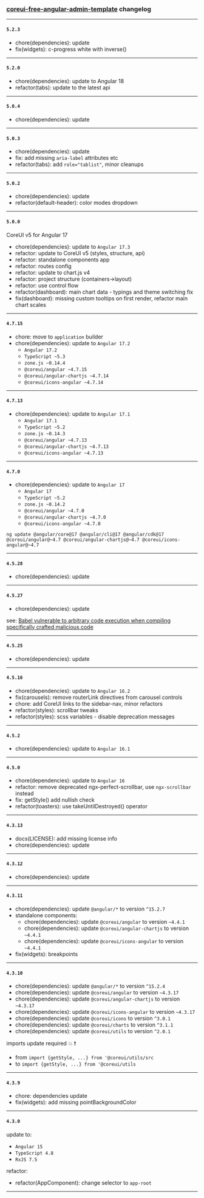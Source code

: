 ### [coreui-free-angular-admin-template](https://coreui.io/angular/) changelog

---

#### `5.2.3`

- chore(dependencies): update
- fix(widgets): c-progress white with inverse()

---

#### `5.2.0`

- chore(dependencies): update to Angular 18
- refactor(tabs): update to the latest api

---

#### `5.0.4`

- chore(dependencies): update

---

#### `5.0.3`

- chore(dependencies): update
- fix: add missing `aria-label` attributes etc
- refactor(tabs): add `role="tablist"`, minor cleanups

---

#### `5.0.2`

- chore(dependencies): update
- refactor(default-header): color modes dropdown

---

#### `5.0.0`

CoreUI v5 for Angular 17

- chore(dependencies): update to `Angular 17.3`
- refactor: update to CoreUI v5 (styles, structure, api)
- refactor: standalone components app
- refactor: routes config
- refactor: update to chart.js v4
- refactor: project structure (containers->layout)
- refactor: use control flow
- refactor(dashboard): main chart data - typings and theme switching fix
- fix(dashboard): missing custom tooltips on first render, refactor main chart scales

---

#### `4.7.15`

- chore: move to `application` builder
- chore(dependencies): update to `Angular 17.2`
    - `Angular 17.2`
    - `TypeScript ~5.3`
    - `zone.js ~0.14.4`
    - `@coreui/angular ~4.7.15`
    - `@coreui/angular-chartjs ~4.7.14`
    - `@coreui/icons-angular ~4.7.14`

---

#### `4.7.13`

- chore(dependencies): update to `Angular 17.1`
    - `Angular 17.1`
    - `TypeScript ~5.2`
    - `zone.js ~0.14.3`
    - `@coreui/angular ~4.7.13`
    - `@coreui/angular-chartjs ~4.7.13`
    - `@coreui/icons-angular ~4.7.13`

---

#### `4.7.0`

- chore(dependencies): update to `Angular 17`
    - `Angular 17`
    - `TypeScript ~5.2`
    - `zone.js ~0.14.2`
    - `@coreui/angular ~4.7.0`
    - `@coreui/angular-chartjs ~4.7.0`
    - `@coreui/icons-angular ~4.7.0`

```shell
ng update @angular/core@17 @angular/cli@17 @angular/cdk@17 @coreui/angular@~4.7 @coreui/angular-chartjs@~4.7 @coreui/icons-angular@~4.7

```

---

#### `4.5.28`

- chore(dependencies): update

---

#### `4.5.27`

- chore(dependencies): update

see: [Babel vulnerable to arbitrary code execution when compiling specifically crafted malicious code](https://github.com/coreui/coreui-angular/security/dependabot/31)

---

#### `4.5.25`

- chore(dependencies): update

---

#### `4.5.16`

- chore(dependencies): update to `Angular 16.2`
- fix(carousels): remove routerLink directives from carousel controls
- chore: add CoreUI links to the sidebar-nav, minor refactors
- refactor(styles): scrollbar tweaks
- refactor(styles): scss variables - disable deprecation messages

---

#### `4.5.2`

- chore(dependencies): update to `Angular 16.1`

---

#### `4.5.0`

- chore(dependencies): update to `Angular 16`
- refactor: remove deprecated ngx-perfect-scrollbar, use `ngx-scrollbar` instead
- fix: getStyle() add nullish check
- refactor(toasters): use takeUntilDestroyed() operator

---

#### `4.3.13`

- docs(LICENSE): add missing license info
- chore(dependencies): update

---

#### `4.3.12`

- chore(dependencies): update

---

#### `4.3.11`

- chore(dependencies): update `@angular/*` to version `^15.2.7`
- standalone components:
    - chore(dependencies): update `@coreui/angular` to version `~4.4.1`
    - chore(dependencies): update `@coreui/angular-chartjs` to version `~4.4.1`
    - chore(dependencies): update `@coreui/icons-angular` to version `~4.4.1`
- fix(widgets): breakpoints

---

#### `4.3.10`

- chore(dependencies): update `@angular/*` to version `^15.2.4`
- chore(dependencies): update `@coreui/angular` to version `~4.3.17`
- chore(dependencies): update `@coreui/angular-chartjs` to version `~4.3.17`
- chore(dependencies): update `@coreui/icons-angular` to version `~4.3.17`
- chore(dependencies): update `@coreui/icons` to version `^3.0.1`
- chore(dependencies): update `@coreui/charts` to version `^3.1.1`
- chore(dependencies): update `@coreui/utils` to version `^2.0.1`

imports update required :boom: :exclamation:

- from `import {getStyle, ...} from '@coreui/utils/src`
- to `import {getStyle, ...} from '@coreui/utils`

---

#### `4.3.9`

- chore: dependencies update
- fix(widgets): add missing pointBackgroundColor

---

#### `4.3.0`

update to:

- `Angular 15`
- `TypeScript 4.8`
- `RxJS 7.5`

refactor:

- refactor(AppComponent): change selector to `app-root`

---
